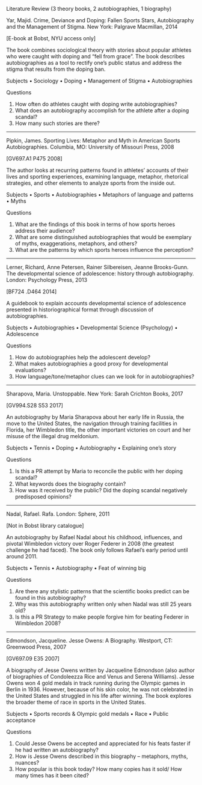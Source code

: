 Literature Review (3 theory books, 2 autobiographies, 1 biography)


Yar, Majid. Crime, Deviance and Doping: Fallen Sports Stars, Autobiography and the Management of Stigma. New York: Palgrave Macmillan, 2014

[E-book at Bobst, NYU access only]

The book combines sociological theory with stories about popular athletes who were caught with doping and “fell from grace”. The book describes autobiographies as a tool to rectify one’s public status and address the stigma that results from the doping ban.  

Subjects
•	Sociology 
•	Doping
•	Management of Stigma
•	Autobiographies

Questions
1.	How often do athletes caught with doping write autobiographies?
2.	What does an autobiography accomplish for the athlete after a doping scandal?
3.	How many such stories are there?
________________________________________
Pipkin, James. Sporting Lives: Metaphor and Myth in American Sports Autobiographies. Columbia, MO: University of Missouri Press, 2008
 
[GV697.A1 P475 2008]

The author looks at recurring patterns found in athletes’ accounts of their lives and sporting experiences, examining language, metaphor, rhetorical strategies, and other elements to analyze sports from the inside out.

Subjects
•	Sports
•	Autobiographies
•	Metaphors of language and patterns
•	Myths

Questions
1.	What are the findings of this book in terms of how sports heroes address their audience?
2.	What are some distinguished autobiographies that would be exemplary of myths, exaggerations, metaphors, and others?
3.	What are the patterns by which sports heroes influence the perception?
________________________________________
Lerner, Richard, Anne Petersen, Rainer Silbereisen, Jeanne Brooks-Gunn. The developmental science of adolescence: history through autobiography. London: Psychology Press, 2013

[BF724 .D464 2014]

A guidebook to explain accounts developmental science of adolescence presented in historiographical format through discussion of autobiographies. 

Subjects
•	Autobiographies
•	Developmental Science (Psychology)
•	Adolescence

Questions
1.	How do autobiographies help the adolescent develop?
2.	What makes autobiographies a good proxy for developmental evaluations?
3.	How language/tone/metaphor clues can we look for in autobiographies?
________________________________________

Sharapova, Maria. Unstoppable. New York: Sarah Crichton Books, 2017

[GV994.S28 S53 2017]

An autobiography by Maria Sharapova about her early life in Russia, the move to the United States, the navigation through training facilities in Florida, her Wimbledon title, the other important victories on court and her misuse of the illegal drug meldonium.

Subjects
•	Tennis
•	Doping
•	Autobiography
•	Explaining one’s story

Questions
1.	Is this a PR attempt by Maria to reconcile the public with her doping scandal?
2.	What keywords does the biography contain? 
3.	How was it received by the public? Did the doping scandal negatively predisposed opinions? 
________________________________________

Nadal, Rafael. Rafa. London: Sphere, 2011

[Not in Bobst library catalogue]

An autobiography by Rafael Nadal about his childhood, influences, and pivotal Wimbledon victory over Roger Federer in 2008 (the greatest challenge he had faced). The book only follows Rafael’s early period until around 2011. 

Subjects
•	Tennis
•	Autobiography
•	Feat of winning big

Questions
1.	Are there any stylistic patterns that the scientific books predict can be found in this autobiography?
2.	Why was this autobiography written only when Nadal was still 25 years old?
3.	Is this a PR Strategy to make people forgive him for beating Federer in Wimbledon 2008?
________________________________________
Edmondson, Jacqueline. Jesse Owens: A Biography. Westport, CT: Greenwood Press, 2007

[GV697.09 E35 2007]

A biography of Jesse Owens written by Jacqueline Edmondson (also author of biographies of Condoleezza Rice and Venus and Serena Williams). Jesse Owens won 4 gold medals in track running during the Olympic games in Berlin in 1936. However, because of his skin color, he was not celebrated in the United States and struggled in his life after winning. The book explores the broader theme of race in sports in the United States.

Subjects
•	Sports records & Olympic gold medals
•	Race
•	Public acceptance

Questions
1.	Could Jesse Owens be accepted and appreciated for his feats faster if he had written an autobiography?
2.	How is Jesse Owens described in this biography – metaphors, myths, nuances?
3.	How popular is this book today? How many copies has it sold/ How many times has it been cited?

